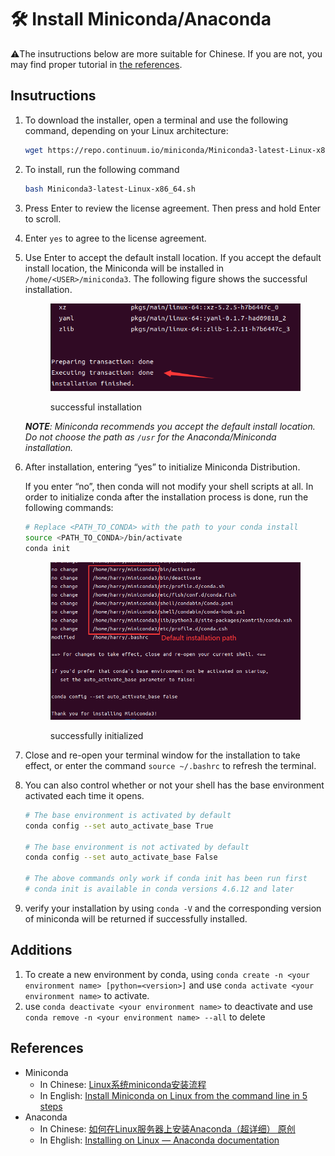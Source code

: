 # 🛠 Install Miniconda/Anaconda

:warning:The insutructions below are more suitable for Chinese. If you are not, you may find proper tutorial in [the references](install-miniconda-anaconda.md#references).

## Insutructions

1.  To download the installer, open a terminal and use the following command, depending on your Linux architecture:

    ```bash
    wget https://repo.continuum.io/miniconda/Miniconda3-latest-Linux-x86_64.sh
    ```
2.  To install, run the following command



    ```bash
    bash Miniconda3-latest-Linux-x86_64.sh
    ```
3. Press Enter to review the license agreement. Then press and hold Enter to scroll.
4. Enter `yes` to agree to the license agreement.
5.  Use Enter to accept the default install location. If you accept the default install location, the Miniconda will be installed in `/home/<USER>/miniconda3`. The following figure shows the successful installation.

    <figure><img src="../.gitbook/assets/0fc263d141c3eba71ad08a965d3d58c6.png" alt=""><figcaption><p>successful installation</p></figcaption></figure>

    _**NOTE**: Miniconda recommends you accept the default install location. Do not choose the path as `/usr` for the Anaconda/Miniconda installation._
6.  After installation, entering “yes” to initialize Miniconda Distribution.

    If you enter “no”, then conda will not modify your shell scripts at all. In order to initialize conda after the installation process is done, run the following commands:

    ```bash
    # Replace <PATH_TO_CONDA> with the path to your conda install
    source <PATH_TO_CONDA>/bin/activate
    conda init
    ```

    <figure><img src="../.gitbook/assets/image (3).png" alt=""><figcaption><p>successfully initialized</p></figcaption></figure>
7. Close and re-open your terminal window for the installation to take effect, or enter the command `source ~/.bashrc` to refresh the terminal.
8.  You can also control whether or not your shell has the base environment activated each time it opens.

    ```bash
    # The base environment is activated by default
    conda config --set auto_activate_base True

    # The base environment is not activated by default
    conda config --set auto_activate_base False

    # The above commands only work if conda init has been run first
    # conda init is available in conda versions 4.6.12 and later
    ```
9. verify your installation by using `conda -V` and the corresponding version of miniconda will be returned if successfully installed.

## Additions

1. To create a new environment by conda, using `conda create -n <your environment name> [python=<version>]` and use `conda activate <your environment name>` to activate.
2. use `conda deactivate <your environment name>` to deactivate and use `conda remove -n <your environment name> --all` to delete

## References

* Miniconda
  * In Chinese: [Linux系统miniconda安装流程](https://zhuanlan.zhihu.com/p/541309324)
  * In English: [Install Miniconda on Linux from the command line in 5 steps](https://javedhassans.medium.com/install-miniconda-on-linux-from-the-command-line-in-5-steps-403912b3f378)
* Anaconda
  * In Chinese: [如何在Linux服务器上安装Anaconda（超详细） 原创](https://blog.csdn.net/wyf2017/article/details/118676765)
  * In Ehglish: [Installing on Linux — Anaconda documentation](https://docs.anaconda.com/free/anaconda/install/linux.html)
